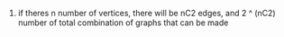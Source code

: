 1. if theres n number of vertices, there will be nC2 edges, and 2 ^ (nC2) number of total combination of graphs that can be made 
